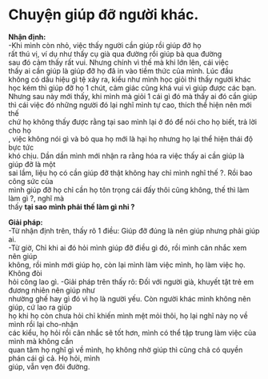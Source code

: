 # Chuyện giúp đỡ người khác.  

**Nhận định:**  
-Khi mình còn nhỏ, việc thấy người cần giúp rồi giúp đỡ họ  
rất thú vị, ví dụ như thấy cụ già qua đường rồi giúp bà qua đường  
sau đó cảm thấy rất vui. Nhưng chính vì thế mà khi lớn lên, cái việc  
thấy ai cần giúp là giúp đỡ họ đã in vào tiềm thức của mình. Lúc đầu  
không có dấu hiệu gì tệ xảy ra, kiểu như mình học giỏi thì thấy người khác  
học kém thì giúp đỡ họ 1 chút, cảm giác cũng khá vui vì giúp được các bạn.  
Nhưng sau này mới thấy, khi mình mà giỏi 1 cái gì đó mà thấy ai đó cần giúp  
thì cái việc đó những người đó lại nghĩ mình tự cao, thích thể hiện nên mới thế  
chứ họ không thấy được rằng tại sao mình lại ở đó để nói cho họ biết, trả lời cho họ  
, việc không nói gì và bỏ qua họ mới là hại họ nhưng họ lại thể hiện thái độ bực tức  
khó chịu. Dần dần mình mới nhận ra rằng hóa ra việc thấy ai cần giúp là giúp đỡ là một  
sai lầm, liệu họ có cần giúp đỡ thật không hay chỉ mình nghĩ thế ?. Rồi bao công sức của  
mình giúp đỡ họ chỉ cần họ tôn trọng cái đấy thôi cũng không, thế thì làm làm gì ?, nghĩ mà  
thấy **tại sao mình phải thế làm gì nhỉ ?**   

**Giải pháp:**  
-Từ nhận định trên, thấy rõ 1 điều: Giúp đỡ đúng là nên giúp nhưng phải giúp ai.  
-Từ giờ, Chỉ khi ai đó hỏi mình giúp đỡ điều gì đó, rồi mình cân nhắc xem nên giúp  
không, rồi mình mới giúp họ, còn lại mình làm việc mình, họ làm việc họ. Không đòi  
hỏi công lao gì.
-Giải pháp trên thấy rõ: Đối với người già, khuyết tật trẻ em đương nhiên nên giúp như  
nhường ghế hay gì đó vì họ là người yếu. Còn người khác mình không nên giúp, cứ lao ra giúp  
họ khi họ còn chưa hỏi chỉ khiến mình mệt mỏi thôi, họ lại nghĩ này nọ về mình rồi lại cho-nhận  
các kiểu, họ hỏi rồi cân nhắc sẽ tốt hơn, mình có thể tập trung làm việc của mình mà không cần  
quan tâm họ nghĩ gì về mình, họ không nhờ giúp thì cũng chả có quyền phán cái gì cả. Họ hỏi, mình  
giúp, vẫn vẹn đôi đường. 

